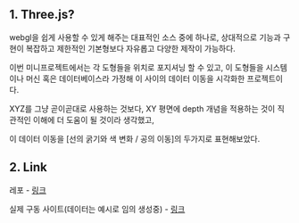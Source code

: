 ## 1. Three.js?

webgl을 쉽게 사용할 수 있게 해주는 대표적인 소스 중에 하나로, 상대적으로 기능과 구현이 복잡하고 제한적인 기본형보다 자유롭고 다양한 제작이 가능하다.

이번 미니프로젝트에서는 각 도형들을 위치로 포지셔닝 할 수 있고, 이 도형들을 시스템이나 머신 혹은 데이터베이스라 가정해 이 사이의 데이터 이동을 시각화한 프로젝트이다. 

XYZ를 그냥 곧이곧대로 사용하는 것보다, XY 평면에 depth 개념을 적용하는 것이 직관적인 이해에 더 도움이 될 것이라 생각했고,

이 데이터 이동을 [선의 굵기와 색 변화 / 공의 이동]의 두가지로 표현해보았다.


## 2. Link

레포 -
[링크](https://github.com/ArkimCity/three.js_practice)

실제 구동 사이트(데이터는 예시로 임의 생성중) - 
[링크](https://arkimcity.github.io/three.js_practice/)

